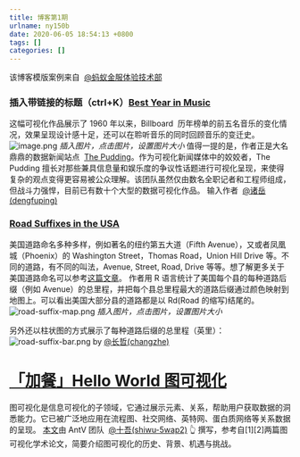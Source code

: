 ```yaml
---
title: 博客第1期
urlname: ny150b
date: 2020-06-05 18:54:13 +0800
tags: []
categories: []
---
```


该博客模版案例来自  [@蚂蚁金服体验技术部](#)

###

### 插入带链接的标题（ctrl+K）[Best Year in Music](https://pudding.cool/projects/music-history/)

这幅可视化作品展示了 1960 年以来，Billboard  历年榜单的前五名音乐的变化情况，效果呈现设计感十足，还可以在聆听音乐的同时回顾音乐的变迁史。
![image.png](https://cdn.nlark.com/yuque/0/2019/png/85075/1569743511172-7dfff3da-684a-4902-babc-cd9117fe3b7a.png#align=left&display=inline&height=648&name=image.png&originHeight=1296&originWidth=2868&size=965213&status=done&width=1434)
_插入图片，点击图片，设置图片大小_
值得一提的是，作者正是大名鼎鼎的数据新闻站点  [The Pudding](https://pudding.cool/)。作为可视化新闻媒体中的姣姣者，The Pudding 擅长对那些兼具信息量和娱乐度的争议性话题进行可视化呈现，来使得复杂的观点变得更容易被公众理解。该团队虽然仅由数名全职记者和工程师组成，但战斗力强悍，目前已有数十个大型的数据可视化作品。
输入作者  [@诸岳(dengfuping)](/dengfuping)

### [Road Suffixes in the USA](https://erdavis.com/2019/07/04/road-suffixes-in-the-usa-take-2/)

美国道路命名多种多样，例如著名的纽约第五大道（Fifth Avenue），又或者凤凰城（Phoenix）的 Washington Street，Thomas Road，Union Hill Drive 等。不同的道路，有不同的叫法，Avenue, Street, Road, Drive 等等。想了解更多关于美国道路命名可以参考[这篇文章](http://blog.sina.com.cn/s/blog_7010d1db0101he93.html)。
作者用 R 语言统计了美国每个县的每种道路后缀（例如 Avenue）的总里程，并把每个县总里程最大的道路后缀通过颜色映射到地图上。可以看出美国大部分县的道路都是以 Rd(Road 的缩写)结尾的。
![road-suffix-map.png](https://cdn.nlark.com/yuque/0/2019/png/85075/1569743625739-f1c8b376-5632-4d08-8fcc-56142f0b0c1a.png#align=left&display=inline&height=603&name=road-suffix-map.png&originHeight=1767&originWidth=2048&size=328604&status=done&width=699)
_插入图片，点击图片，设置图片大小_

另外还以柱状图的方式展示了每种道路后缀的总里程（英里）：
![road-suffix-bar.png](https://cdn.nlark.com/yuque/0/2019/png/85075/1569743625720-b8759449-4b6a-4b11-bbc0-896fe8dca73e.png#align=left&display=inline&height=737&name=road-suffix-bar.png&originHeight=737&originWidth=890&size=23572&status=done&width=890)
by [@长哲(changzhe)](/changzhe)

# [「](https://zhuanlan.zhihu.com/p/83685690)[加餐」](https://zhuanlan.zhihu.com/p/83685690)[Hello World 图可视化](https://zhuanlan.zhihu.com/p/83685690)

图可视化是信息可视化的子领域，它通过展示元素、关系，帮助用户获取数据的洞悉能力。它已被广泛地应用在流程图、社交网络、英特网、蛋白质网络等关系数据的呈现。
[本文](https://zhuanlan.zhihu.com/p/83685690)由 AntV 团队  [@十吾(shiwu-5wap2)](/shiwu-5wap2) 👆 撰写，参考自[1][2]两篇图可视化学术论文，简要介绍图可视化的历史、背景、机遇与挑战。
